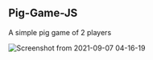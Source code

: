 ## Pig-Game-JS

A simple pig game of 2 players

![Screenshot from 2021-09-07 04-16-19](https://user-images.githubusercontent.com/16021535/132310796-3a2fedc6-918e-40a1-aeb0-3c246cedd164.png)

